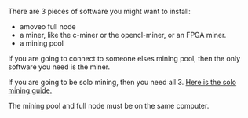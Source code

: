 There are 3 pieces of software you might want to install:

* amoveo full node
* a miner, like the c-miner or the opencl-miner, or an FPGA miner.
* a mining pool


If you are going to connect to someone elses mining pool, then the only software you need is the miner.

If you are going to be solo mining, then you need all 3. [Here is the solo mining guide.](./solo_mining.md)

The mining pool and full node must be on the same computer.




